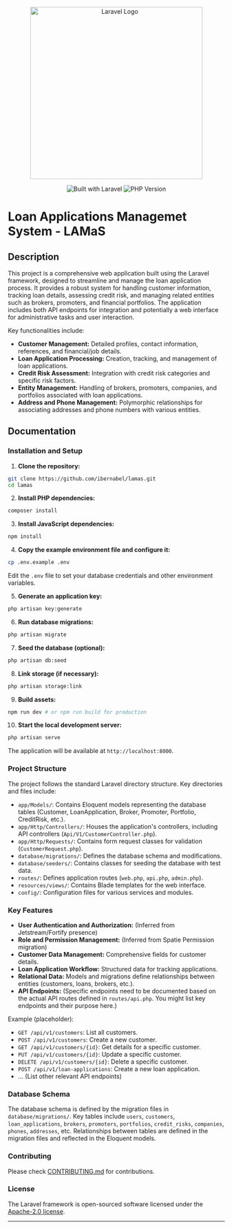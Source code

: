 <p align="center"><a href="https://laravel.com" target="_blank"><img src="https://raw.githubusercontent.com/laravel/art/master/logo-lockup/5%20SVG/2%20CMYK/1%20Full%20Color/laravel-logolockup-cmyk-red.svg" width="400" alt="Laravel Logo"></a></p>

<p align="center">
<!-- Replace with your project's badges -->
<img src="https://img.shields.io/badge/Built%20with-Laravel-ff2d20?style=flat-square&logo=laravel" alt="Built with Laravel">
<img src="https://img.shields.io/badge/PHP-%3E%3D8.2-777BB4?style=flat-square&logo=php" alt="PHP Version">
<!-- Add more relevant badges like build status, license, etc. -->
</p>

# Loan Applications Managemet System - LAMaS

## Description

This project is a comprehensive web application built using the Laravel framework, designed to streamline and manage the loan application process. It provides a robust system for handling customer information, tracking loan details, assessing credit risk, and managing related entities such as brokers, promoters, and financial portfolios. The application includes both API endpoints for integration and potentially a web interface for administrative tasks and user interaction.

Key functionalities include:

* **Customer Management:** Detailed profiles, contact information, references, and financial/job details.
* **Loan Application Processing:** Creation, tracking, and management of loan applications.
* **Credit Risk Assessment:** Integration with credit risk categories and specific risk factors.
* **Entity Management:** Handling of brokers, promoters, companies, and portfolios associated with loan applications.
* **Address and Phone Management:** Polymorphic relationships for associating addresses and phone numbers with various entities.

## Documentation

### Installation and Setup

1. **Clone the repository:**

```bash
git clone https://github.com/ibernabel/lamas.git
cd lamas
```

2. **Install PHP dependencies:**

```bash
composer install
```

3. **Install JavaScript dependencies:**

```bash
npm install
```

4. **Copy the example environment file and configure it:**

```bash
cp .env.example .env
```

Edit the `.env` file to set your database credentials and other environment variables.

5. **Generate an application key:**

```bash
php artisan key:generate
```

6. **Run database migrations:**

```bash
php artisan migrate
```

7. **Seed the database (optional):**

```bash
php artisan db:seed
```

8. **Link storage (if necessary):**

```bash
php artisan storage:link
```

9. **Build assets:**

```bash
npm run dev # or npm run build for production
```

10. **Start the local development server:**

```bash
php artisan serve
```

The application will be available at `http://localhost:8000`.

### Project Structure

The project follows the standard Laravel directory structure. Key directories and files include:

* `app/Models/`: Contains Eloquent models representing the database tables (Customer, LoanApplication, Broker, Promoter, Portfolio, CreditRisk, etc.).
* `app/Http/Controllers/`: Houses the application's controllers, including API controllers (`Api/V1/CustomerController.php`).
* `app/Http/Requests/`: Contains form request classes for validation (`CustomerRequest.php`).
* `database/migrations/`: Defines the database schema and modifications.
* `database/seeders/`: Contains classes for seeding the database with test data.
* `routes/`: Defines application routes (`web.php`, `api.php`, `admin.php`).
* `resources/views/`: Contains Blade templates for the web interface.
* `config/`: Configuration files for various services and modules.

### Key Features

* **User Authentication and Authorization:** (Inferred from Jetstream/Fortify presence)
* **Role and Permission Management:** (Inferred from Spatie Permission migration)
* **Customer Data Management:** Comprehensive fields for customer details.
* **Loan Application Workflow:** Structured data for tracking applications.
* **Relational Data:** Models and migrations define relationships between entities (customers, loans, brokers, etc.).
* **API Endpoints:** (Specific endpoints need to be documented based on the actual API routes defined in `routes/api.php`. You might list key endpoints and their purpose here.)

Example (placeholder):

* `GET /api/v1/customers`: List all customers.
* `POST /api/v1/customers`: Create a new customer.
* `GET /api/v1/customers/{id}`: Get details for a specific customer.
* `PUT /api/v1/customers/{id}`: Update a specific customer.
* `DELETE /api/v1/customers/{id}`: Delete a specific customer.
* `POST /api/v1/loan-applications`: Create a new loan application.
* ... (List other relevant API endpoints)

### Database Schema

The database schema is defined by the migration files in `database/migrations/`. Key tables include `users`, `customers`, `loan_applications`, `brokers`, `promoters`, `portfolios`, `credit_risks`, `companies`, `phones`, `addresses`, etc. Relationships between tables are defined in the migration files and reflected in the Eloquent models.

### Contributing

Please check [CONTRIBUTING.md](https://github.com/ibernabel/lamas/blob/main/CONTRIBUTING.md) for contributions.

### License

The Laravel framework is open-sourced software licensed under the [Apache-2.0 license](https://github.com/ibernabel/lamas/blob/main/LICENSE).

---
